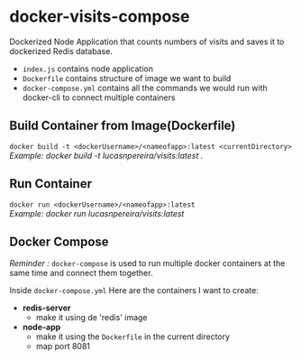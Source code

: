 # docker-visits-compose

Dockerized Node Application that counts numbers of visits and saves it to dockerized Redis database.

- `index.js` contains node application
- `Dockerfile` contains structure of image we want to build
- `docker-compose.yml` contains all the commands we would run with docker-cli to connect multiple containers

## Build Container from Image(Dockerfile)

`docker build -t <dockerUsername>/<nameofapp>:latest <currentDirectory>` <br>
<i>Example: docker build -t lucasnpereira/visits:latest . </i>

## Run Container

`docker run <dockerUsername>/<nameofapp>:latest` <br>
<i>Example: docker run lucasnpereira/visits:latest</i>

## Docker Compose

<i>Reminder : </i> `docker-compose` is used to run multiple docker containers at the same time and connect them together.

Inside `docker-compose.yml`
Here are the containers I want to create:

- <b>redis-server</b>
  - make it using de 'redis' image
- <b>node-app</b>
  - make it using the `Dockerfile` in the current directory
  - map port 8081
